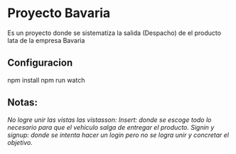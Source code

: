 #  Proyecto Bavaria 
Es un proyecto donde se sistematiza la salida (Despacho) de  el producto lata de la empresa Bavaria
## Configuracion
npm  install 
npm run watch
## Notas:
_No logre unir las vistas las vistasson:_ 
_Insert: donde se escoge todo lo necesario para que el vehiculo salga de entregar el producto._
_Signin y signup: donde se intenta hacer un login pero no se logra unir y concretar el objetivo._
